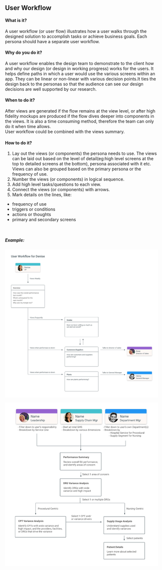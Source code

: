 ## User Workflow

#### What is it?
A user workflow (or user flow) illustrates how a user walks through the designed solution to accomplish tasks or achieve business goals. Each persona should have a separate user workflow. 

#### Why do you do it?
A user workflow enables the design team to demonstrate to the client how and why our design (or design in working progress) works for the users. It helps define paths in which a user would use the various screens within an app. They can be linear or non-linear with various decision points.It ties the design back to the personas so that the audience can see our design decisions are well supported by our research. 

#### When to do it?
After views are generated if the flow remains at the view level, or after high fidelity mockups are produced if the flow dives deeper into components in the views. It is also a time consuming method, therefore the team can only do it when time allows.<br>
User workflow could be combined with the views summary.

#### How to do it?
1. Lay out the views (or components) the persona needs to use. The views can be laid out based on the level of detail(eg:high level screens at the top to detailed screens at the bottom), persona associated with it etc. Views can also be grouped based on the primary persona or the frequency of use. 
2. Number the views (or components) in logical sequence.
3. Add high level tasks/questions to each view.
3. Connect the views (or components) with arrows.
4. Mark details on the lines, like:
  * frequency of use
  * triggers or conditions
  * actions or thoughts
  * primary and secondary screens

<br>


##### Example:

![User Workflow 1](/images/user-workflow-1.jpg)

![User Workflow 2](/images/user-workflow-2.png)